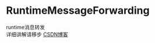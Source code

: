 # RuntimeMessageForwarding
runtime消息转发   
详细讲解请移步
[CSDN博客](https://blog.csdn.net/zjpjay/article/details/86621055)
